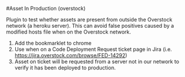 #Asset In Production (overstock)

Plugin to test whether assets are present from outside the Overstock network (a heroku server). This can avoid false positives caused by a modified hosts file when on the Overstock network. 


1. Add the bookmarklet to chrome
2. Use when on a Code Deployment Request ticket page in Jira (i.e. https://jira.overstock.com/browse/FED-14292)
3. Asset on ticket will be requested from a server not in our network to verify it has been deployed to production.
